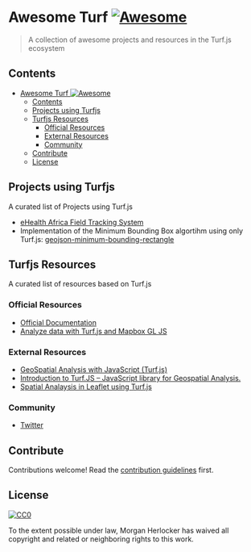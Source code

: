 # Awesome Turf [![Awesome](https://awesome.re/badge.svg)](https://awesome.re)

> A collection of awesome projects and resources in the Turf.js ecosystem


## Contents

- [Awesome Turf ![Awesome](https://awesome.re)](#awesome-turf-awesomehttpsawesomere)
  - [Contents](#contents)
  - [Projects using Turfjs](#projects-using-turfjs)
  - [Turfjs Resources](#turfjs-resources)
    - [Official Resources](#official-resources)
    - [External Resources](#external-resources)
    - [Community](#community)
  - [Contribute](#contribute)
  - [License](#license)


## Projects using Turfjs

A curated list of Projects using Turf.js
- [eHealth Africa Field Tracking System](https://www.ehealthafrica.org/blog/2018/7/31/field-tracking-system-transparency-and-efficiency-redefined)
- Implementation of the Minimum Bounding Box algortihm using only Turf.js: [geojson-minimum-bounding-rectangle](https://github.com/matthiasfeist/geojson-minimum-bounding-rectangle)


## Turfjs Resources

A curated list of resources based on Turf.js

###  Official Resources
- [Official Documentation](http://turfjs.org)
- [Analyze data with Turf.js and Mapbox GL JS](https://docs.mapbox.com/help/tutorials/analysis-with-turf/)


###  External Resources
- [GeoSpatial Analysis with JavaScript (Turf.js)](https://medium.com/@timtech4u/geospatial-analysis-with-javascript-turf-js-%EF%B8%8F-b6a73de50286)
- [Introduction to Turf.JS – JavaScript library for Geospatial Analysis.](http://somideolaoye.com/blog/introduction-to-turf-js-javascript-library-for-geospatial-analysis/)
- [Spatial Analaysis in Leaflet using Turf.js](https://www.youtube.com/watch?v=OGJ27rfySP0)


###  Community
- [Twitter](https://twitter.com/turfjs)


## Contribute

Contributions welcome! Read the [contribution guidelines](contributing.md) first.


## License

[![CC0](https://mirrors.creativecommons.org/presskit/buttons/88x31/svg/cc-zero.svg)](https://creativecommons.org/publicdomain/zero/1.0)

To the extent possible under law, Morgan Herlocker has waived all copyright and
related or neighboring rights to this work.
